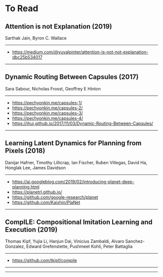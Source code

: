 # To Read

## Attention is not Explanation (2019)

Sarthak Jain, Byron C. Wallace

---

- https://medium.com/@yuvalpinter/attention-is-not-not-explanation-dbc25b534017

---

## Dynamic Routing Between Capsules (2017)

Sara Sabour, Nicholas Frosst, Geoffrey E Hinton

---

- https://pechyonkin.me/capsules-1/
- https://pechyonkin.me/capsules-2/
- https://pechyonkin.me/capsules-3/
- https://pechyonkin.me/capsules-4/
- https://jhui.github.io/2017/11/03/Dynamic-Routing-Between-Capsules/

---

## Learning Latent Dynamics for Planning from Pixels (2018)

Danijar Hafner, Timothy Lillicrap, Ian Fischer, Ruben Villegas, David Ha, Honglak Lee, James Davidson

---

- https://ai.googleblog.com/2019/02/introducing-planet-deep-planning.html
- https://planetrl.github.io/
- https://github.com/google-research/planet
- https://github.com/Kaixhin/PlaNet

---

## CompILE: Compositional Imitation Learning and Execution (2019)

Thomas Kipf, Yujia Li, Hanjun Dai, Vinicius Zambaldi, Alvaro Sanchez-Gonzalez, Edward Grefenstette, Pushmeet Kohli, Peter Battaglia

---

- https://github.com/tkipf/compile

---

---
